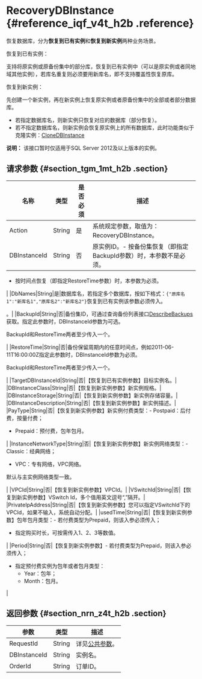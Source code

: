 # RecoveryDBInstance {#reference_iqf_v4t_h2b .reference}

恢复数据库，分为**恢复到已有实例**和**恢复到新实例**两种业务场景。

恢复到已有实例：

支持将原实例或原备份集中的部分库，恢复到已有实例中（可以是原实例或者同地域其他实例），若库名重复则必须要用新库名，即不支持覆盖性恢复原库。

恢复到新实例：

先创建一个新实例，再在新实例上恢复原实例或者原备份集中的全部或者部分数据库。

-   若指定数据库名，则新实例只恢复对应的数据库（部分恢复）。
-   若不指定数据库名，则新实例会恢复原实例上的所有数据库，此时功能类似于克隆实例：[CloneDBInstance](intl.zh-CN/API参考/备份恢复/CloneDBInstance.md#)

**说明：** 该接口暂时仅适用于SQL Server 2012及以上版本的实例。

## 请求参数 {#section_tgm_1mt_h2b .section}

|名称|类型|是否必须|描述|
|--|--|----|--|
|Action|String|是|系统规定参数，取值为：RecoveryDBInstance。|
|DBInstanceId|String|否|原实例ID。-   按备份集恢复（即指定BackupId参数）时，本参数不是必须。
-   按时间点恢复（即指定RestoreTime参数）时，本参数为必须。

|
|DbNames|String|是|数据库名，若指定多个数据库，按如下格式：`{"原库名1":"新库名1","原库名2":"新库名2"}`恢复到已有实例该参数必须传入。

。|
|BackupId|String|否|备份集ID，可通过查询备份列表接口[DescribeBackups](intl.zh-CN/API参考/备份恢复/DescribeBackups.md#)获取。指定此参数时，DBInstanceId参数为可选。

BackupId和RestoreTime两者至少传入一个。

|
|RestoreTime|String|否|备份保留周期内的任意时间点，例如2011-06-11T16:00:00Z指定此参数时，DBInstanceId参数为必须。

BackupId和RestoreTime两者至少传入一个。

|
|TargetDBInstanceId|String|否|【恢复到已有实例参数】目标实例名。|
|DBInstanceClass|String|否|【恢复到新实例参数】新实例规格。|
|DBInstanceStorage|String|否|【恢复到新实例参数】新实例存储容量。|
|DBInstanceDescription|String|否|【恢复到新实例参数】新实例描述。|
|PayType|String|否|【恢复到新实例参数】新实例付费类型：-   Postpaid：后付费，按量付费；
-   Prepaid：预付费，包年包月。

|
|InstanceNetworkType|String|否|【恢复到新实例参数】新实例网络类型：-   Classic：经典网络；
-   VPC：专有网络，VPC网络。

默认与主实例网络类型一致。

|
|VPCId|String|否|【恢复到新实例参数】VPCId。|
|VSwitchId|String|否|【恢复到新实例参数】VSwitch Id，多个值用英文逗号“,”隔开。|
|PrivateIpAddress|String|否|【恢复到新实例参数】您可以指定VSwitchId下的VPCId，如果不输入，系统自动分配。|
|usedTime|String|否|【恢复到新实例参数】包年包月类型：-   若付费类型为Prepaid，则该入参必须传入；
-   指定购买时长，可按需传入1、2、3等数值。

|
|Period|String|否|【恢复到新实例参数】-   若付费类型为Prepaid，则该入参必须传入；
-   指定预付费实例为包年或者包月类型：
    -   Year：包年；
    -   Month：包月。

|

## 返回参数 {#section_nrn_z4t_h2b .section}

|参数|类型|描述|
|--|--|--|
|RequestId|String|详见[公共参数](intl.zh-CN/API参考/使用API/公共参数.md#)。|
|DBInstanceId|String|实例名。|
|OrderId|String|订单ID。|

